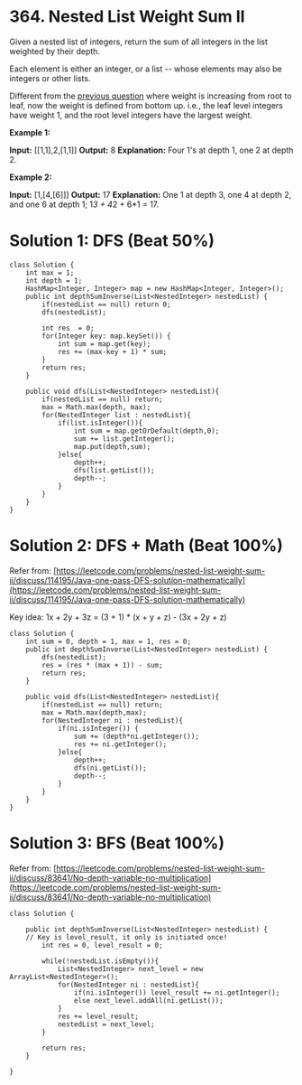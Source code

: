 # 364. Nested List Weight Sum II
Given a nested list of integers, return the sum of all integers in the list weighted by their depth.

Each element is either an integer, or a list -- whose elements may also be integers or other lists.

Different from the  [previous question](https://leetcode.com/problems/nested-list-weight-sum/)  where weight is increasing from root to leaf, now the weight is defined from bottom up. i.e., the leaf level integers have weight 1, and the root level integers have the largest weight.

**Example 1:**

**Input:** [[1,1],2,[1,1]]
**Output:** 8 
**Explanation:** Four 1's at depth 1, one 2 at depth 2.

**Example 2:**

**Input:** [1,[4,[6]]]
**Output:** 17 
**Explanation:** One 1 at depth 3, one 4 at depth 2, and one 6 at depth 1; 1*3 + 4*2 + 6*1 = 17.


# Solution 1: DFS (Beat 50%)
```
class Solution {
    int max = 1;
    int depth = 1;
    HashMap<Integer, Integer> map = new HashMap<Integer, Integer>();
    public int depthSumInverse(List<NestedInteger> nestedList) {
        if(nestedList == null) return 0;
        dfs(nestedList);
        
        int res  = 0;
		for(Integer key: map.keySet()) {
			int sum = map.get(key);
            res += (max-key + 1) * sum;
		}
        return res;
    }
    
    public void dfs(List<NestedInteger> nestedList){
        if(nestedList == null) return;
        max = Math.max(depth, max);
        for(NestedInteger list : nestedList){
            if(list.isInteger()){
                int sum = map.getOrDefault(depth,0);
                sum += list.getInteger();
                map.put(depth,sum);
            }else{
                depth++;
                dfs(list.getList());
                depth--;
            }
        }
    }
}
```

# Solution 2: DFS + Math (Beat 100%)
Refer from: [https://leetcode.com/problems/nested-list-weight-sum-ii/discuss/114195/Java-one-pass-DFS-solution-mathematically](https://leetcode.com/problems/nested-list-weight-sum-ii/discuss/114195/Java-one-pass-DFS-solution-mathematically)

Key idea: 1x + 2y + 3z = (3 + 1) * (x + y + z) - (3x + 2y + z)
```
class Solution {
    int sum = 0, depth = 1, max = 1, res = 0;
    public int depthSumInverse(List<NestedInteger> nestedList) {
        dfs(nestedList);
        res = (res * (max + 1)) - sum; 
        return res;
    }
    
    public void dfs(List<NestedInteger> nestedList){
        if(nestedList == null) return;
        max = Math.max(depth,max);
        for(NestedInteger ni : nestedList){
            if(ni.isInteger()) {
                sum += (depth*ni.getInteger());
                res += ni.getInteger();
            }else{
                depth++;
                dfs(ni.getList());
                depth--;
            }
        }
    }
}
```

# Solution 3: BFS (Beat 100%)
Refer from: [https://leetcode.com/problems/nested-list-weight-sum-ii/discuss/83641/No-depth-variable-no-multiplication](https://leetcode.com/problems/nested-list-weight-sum-ii/discuss/83641/No-depth-variable-no-multiplication)

```
class Solution {
    
    public int depthSumInverse(List<NestedInteger> nestedList) {
    // Key is level_result, it only is initiated once!
        int res = 0, level_result = 0;
        
        while(!nestedList.isEmpty()){
            List<NestedInteger> next_level = new ArrayList<NestedInteger>();
            for(NestedInteger ni : nestedList){
                if(ni.isInteger()) level_result += ni.getInteger();
                else next_level.addAll(ni.getList());
            }
            res += level_result;
            nestedList = next_level;
        }
        
        return res;
    }
    
}
```